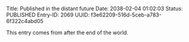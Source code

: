 Title: Published in the distant future
Date: 2038-02-04 01:02:03
Status: PUBLISHED
Entry-ID: 2069
UUID: f3e62209-516d-5ceb-a783-6f322c4abd05

This entry comes from after the end of the world.

